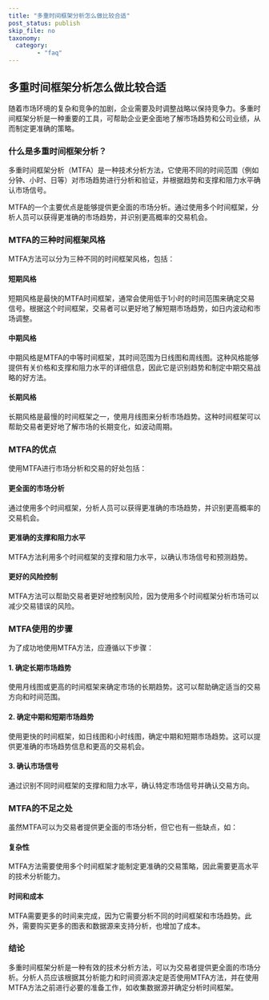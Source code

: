 ```yaml
---
title: "多重时间框架分析怎么做比较合适"
post_status: publish
skip_file: no
taxonomy:
  category:
        - "faq"
---
```


## 多重时间框架分析怎么做比较合适

随着市场环境的复杂和竞争的加剧，企业需要及时调整战略以保持竞争力。多重时间框架分析是一种重要的工具，可帮助企业更全面地了解市场趋势和公司业绩，从而制定更准确的策略。

### 什么是多重时间框架分析？

多重时间框架分析（MTFA）是一种技术分析方法，它使用不同的时间范围（例如分钟、小时、日等）对市场趋势进行分析和验证，并根据趋势和支撑和阻力水平确认市场信号。

MTFA的一个主要优点是能够提供更全面的市场分析。通过使用多个时间框架，分析人员可以获得更准确的市场趋势，并识别更高概率的交易机会。

### MTFA的三种时间框架风格

MTFA方法可以分为三种不同的时间框架风格，包括：

#### 短期风格

短期风格是最快的MTFA时间框架，通常会使用低于1小时的时间范围来确定交易信号。根据这个时间框架，交易者可以更好地了解短期市场趋势，如日内波动和市场调整。

#### 中期风格

中期风格是MTFA的中等时间框架，其时间范围为日线图和周线图。这种风格能够提供有关价格和支撑和阻力水平的详细信息，因此它是识别趋势和制定中期交易战略的好方法。

#### 长期风格

长期风格是最慢的时间框架之一，使用月线图来分析市场趋势。这种时间框架可以帮助交易者更好地了解市场的长期变化，如波动周期。

### MTFA的优点

使用MTFA进行市场分析和交易的好处包括：

#### 更全面的市场分析

通过使用多个时间框架，分析人员可以获得更准确的市场趋势，并识别更高概率的交易机会。

#### 更准确的支撑和阻力水平

MTFA方法利用多个时间框架的支撑和阻力水平，以确认市场信号和预测趋势。

#### 更好的风险控制

MTFA方法可以帮助交易者更好地控制风险，因为使用多个时间框架分析市场可以减少交易错误的风险。

### MTFA使用的步骤

为了成功地使用MTFA方法，应遵循以下步骤：

#### 1. 确定长期市场趋势

使用月线图或更高的时间框架来确定市场的长期趋势。这可以帮助确定适当的交易方向和时间范围。

#### 2. 确定中期和短期市场趋势

使用更快的时间框架，如日线图和小时线图，确定中期和短期市场趋势。这可以提供更准确的市场趋势信息和更高的交易机会。

#### 3. 确认市场信号

通过识别不同时间框架的支撑和阻力水平，确认特定市场信号并确认交易方向。

### MTFA的不足之处

虽然MTFA可以为交易者提供更全面的市场分析，但它也有一些缺点，如：

#### 复杂性

MTFA方法需要使用多个时间框架才能制定更准确的交易策略，因此需要更高水平的技术分析能力。

#### 时间和成本

MTFA需要更多的时间来完成，因为它需要分析不同的时间框架和市场趋势。此外，需要购买更多的图表和数据源来支持分析，也增加了成本。

### 结论

多重时间框架分析是一种有效的技术分析方法，可以为交易者提供更全面的市场分析。分析人员应该根据其分析能力和时间资源决定是否使用MTFA方法，并在使用MTFA方法之前进行必要的准备工作，如收集数据源并确定分析时间框架。
